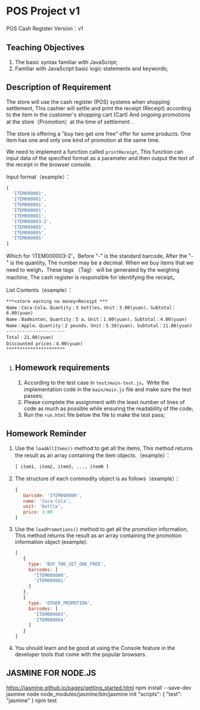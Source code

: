 # POS Project v1

POS Cash Register Version：v1

## Teaching Objectives

1. The basic syntax familiar with JavaScript;
2. Familiar with JavaScript basic logic statements and keywords;

## Description of Requirement

The store will use the cash register (POS) systems when shopping settlement, This cashier will settle and print the receipt (Receipt) according to the item in the customer's shopping cart (Cart)  And ongoing promotions at the store（Promotion）at the time of settlement .

The store is offering a "buy two get one free" offer for some products. One item has one and only one kind of promotion at the same time.

We need to implement a function called `printReceipt`, This function can input data of the specified format as a parameter and then output the text of the receipt in the browser console.

Input format（example）：

```javascript
[
  'ITEM000001',
  'ITEM000001',
  'ITEM000001',
  'ITEM000001',
  'ITEM000001',
  'ITEM000003-2',
  'ITEM000005',
  'ITEM000005',
  'ITEM000005'
]
```

Which for 'ITEM000003-2'，Before "-" is the standard barcode, After the "-" is the quantity, The number may be a decimal.
When we buy items that we need to weigh，These tags （Tag） will be generated by the weighing machine, The cash register is responsible for identifying the receipt。


List Contents（example）：

```
***<store earning no money>Receipt ***
Name：Coca-Cola，Quantity：3 bottles，Unit：3.00(yuan)，Subtotal：6.00(yuan)
Name：Badminton，Quantity：5 a，Unit：1.00(yuan)，Subtotal：4.00(yuan)
Name：Apple，Quantity：2 pounds，Unit：5.50(yuan)，Subtotal：11.00(yuan)
----------------------
Total：21.00(yuan)
Discounted prices：4.00(yuan)
**********************
```

1. ## Homework requirements

   1. According to the test case in ```test/main-test.js```，Write the implementation code in the ```main/main.js``` file and make sure the test passes;
   2. Please complete the assignment with the least number of lines of code as much as possible while ensuring the readability of the code;
   3. Run the `run.html` file below the file to make the test pass;

   

## Homework Reminder

1. Use the `loadAllItems()` method to get all the items, This method returns the result as an array containing the item objects.（example）：

   ```
   [ item1, item2, item3, ..., itemN ]
   ```

2. The structure of each commodity object is as follows（example）：

   ```javascript
   {
      barcode: 'ITEM000000',
      name: 'Coca-Cola',
      unit: 'bottle',
      price: 3.00
   }
   ```

3. Use the `loadPromotions()` method to get all the promotion information, This method returns the result as an array containing the promotion information object (example):

   ```javascript
   [
      {
        type: 'BUY_TWO_GET_ONE_FREE',
        barcodes: [
          'ITEM000000',
          'ITEM000001'
        ]
      },
      {
        type: 'OTHER_PROMOTION',
        barcodes: [
          'ITEM000003',
          'ITEM000004'
        ]
      }
   ]
   ```

4. You should learn and be good at using the Console feature in the developer tools that come with the popular browsers.

## JASMINE FOR NODE.JS
https://jasmine.github.io/pages/getting_started.html
npm install --save-dev jasmine
node node_modules/jasmine/bin/jasmine init
"scripts": { "test": "jasmine" }
npm test
